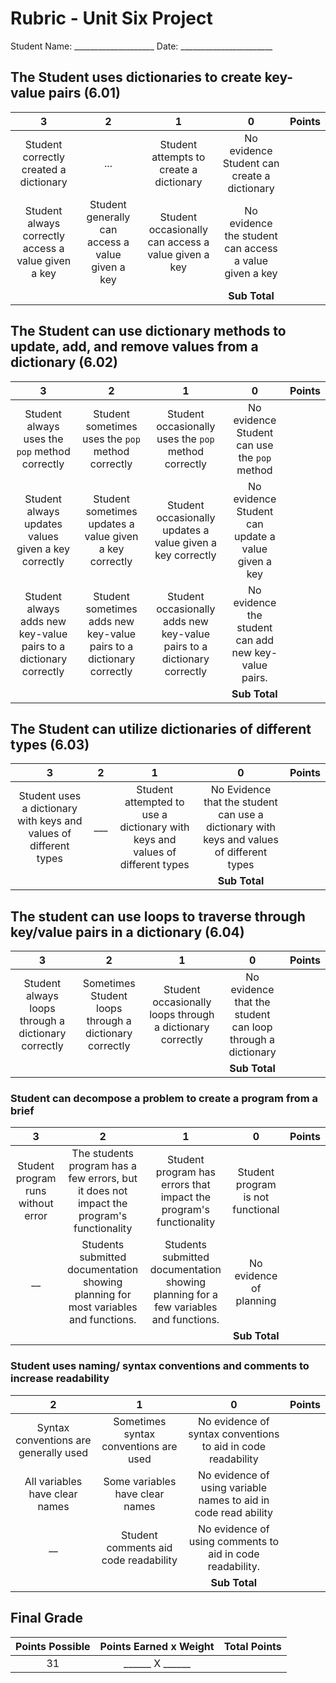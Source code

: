 # Rubric - Unit Six Project
<!-- this project will require a lot of the same skills as the previous projects they have not included them here, as the expectation is they have already been mastered)-->

Student Name: ____________________ Date: _______________________

## The Student uses dictionaries to create key-value pairs (6.01)

|3 |2 |1 |0 |Points
|:-:|:-:|:-:|:-:|:-:|
| Student correctly created a dictionary|...|Student attempts to create a dictionary| No evidence Student can create a dictionary||
|Student always correctly access a value given a key| Student generally can access a value given a key| Student occasionally can access a value given a key| No evidence the student can access a value given a key||
||||**Sub Total**||

## The Student can use dictionary methods to update, add, and remove values from a dictionary (6.02)

|3 |2 |1 |0 |Points
|:-:|:-:|:-:|:-:|:-:|
| Student always uses the `pop` method correctly| Student sometimes uses the `pop` method correctly |Student occasionally uses the `pop` method correctly| No evidence Student can use the `pop` method||
|Student always updates values given a key correctly| Student sometimes updates a value given a key correctly| Student occasionally updates a value given a key correctly| No evidence Student can update a value given a key||
|Student always adds new key-value pairs to a dictionary correctly| Student sometimes adds new key-value pairs to a dictionary correctly| Student occasionally adds new key-value pairs to a dictionary correctly| No evidence the student can add new key-value pairs.
||||**Sub Total**||

## The Student can utilize dictionaries of different types (6.03)

|3 |2 |1 |0 |Points
|:-:|:-:|:-:|:-:|:-:|
| Student uses a dictionary with keys and values of different types|___|Student attempted to use a dictionary with keys and values of different types| No Evidence that the student can use a dictionary with keys and values of different types||
||||**Sub Total**||

## The student can use loops to traverse through key/value pairs in a dictionary (6.04)

|3 |2 |1 |0 |Points
|:-:|:-:|:-:|:-:|:-:|
Student always loops through a dictionary correctly| Sometimes Student loops through a dictionary correctly| Student occasionally loops through a dictionary correctly| No evidence that the student can loop through a dictionary|
||||**Sub Total**||

### Student can decompose a problem to create a program from a brief

|3 |2 |1 |0 |Points
|:-:|:-:|:-:|:-:|:-:|
|Student program runs without error | The students program has a few errors, but it does not impact the program's functionality | Student program has errors that impact the program's functionality | Student program is not functional ||
| __ | Students submitted documentation showing planning for most variables and functions.| Students submitted documentation showing planning for a few variables and functions.| No evidence of planning||
||||**Sub Total**||

### Student uses naming/ syntax conventions and comments to increase readability

|2 |1 |0 |Points
|:-:|:-:|:-:|:-:|
|Syntax conventions are generally used |Sometimes syntax conventions are used| No evidence of syntax conventions to aid in code readability||
|All variables have clear names| Some variables have clear names| No evidence of using variable names to aid in code read ability||
|__|Student comments aid code readability| No evidence of using comments to aid in code readability.||
|||**Sub Total**||

## Final Grade

| Points Possible | Points Earned x Weight | Total Points|
|:-:|:-:|:-:|
|31| ______ X ______||

